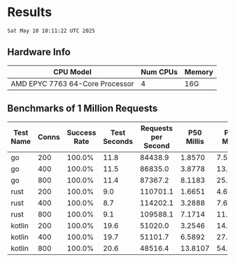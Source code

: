 # Results
`Sat May 10 10:11:22 UTC 2025`
## Hardware Info
| CPU Model | Num CPUs | Memory |
| --------- | -------- | ------ |
| AMD EPYC 7763 64-Core Processor | 4 | 16G |

## Benchmarks of 1 Million Requests
| Test Name | Conns | Success Rate | Test Seconds | Requests per Second | P50 Millis | P99 Millis | P99.9 Millis | API Memory MB | API CPU Time | API Threads |
| --------- | ----- | ------------ | ------------ | ------------------- | ---------- | ---------- | ------------ | ------------- | ------------ | ----------- |
| go | 200 | 100.0% | 11.8 | 84438.9 | 1.8570 | 7.5511 | 10.3892 | 16.8 | 00:00:27 | 11 |
| go | 400 | 100.0% | 11.5 | 86835.0 | 3.8778 | 13.9079 | 19.4529 | 24.5 | 00:00:27 | 11 |
| go | 800 | 100.0% | 11.4 | 87367.2 | 8.1183 | 25.8192 | 39.4651 | 36.9 | 00:00:27 | 10 |
| rust | 200 | 100.0% | 9.0 | 110701.1 | 1.6651 | 4.6131 | 6.2925 | 9.2 | 00:00:17 | 5 |
| rust | 400 | 100.0% | 8.7 | 114202.1 | 3.2888 | 7.6519 | 9.9535 | 14.3 | 00:00:17 | 5 |
| rust | 800 | 100.0% | 9.1 | 109588.1 | 7.1714 | 11.8083 | 18.8350 | 23.5 | 00:00:18 | 5 |
| kotlin | 200 | 100.0% | 19.6 | 51020.0 | 3.2546 | 14.1494 | 33.2822 | 344.6 | 00:00:58 | 149 |
| kotlin | 400 | 100.0% | 19.7 | 51101.7 | 6.5892 | 27.4377 | 75.4779 | 409.1 | 00:00:59 | 155 |
| kotlin | 800 | 100.0% | 20.6 | 48516.4 | 13.8107 | 54.2381 | 148.8218 | 490.2 | 00:01:01 | 155 |
